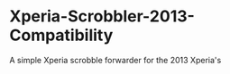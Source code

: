 Xperia-Scrobbler-2013-Compatibility
===================================

A simple Xperia scrobble forwarder for the 2013 Xperia's
